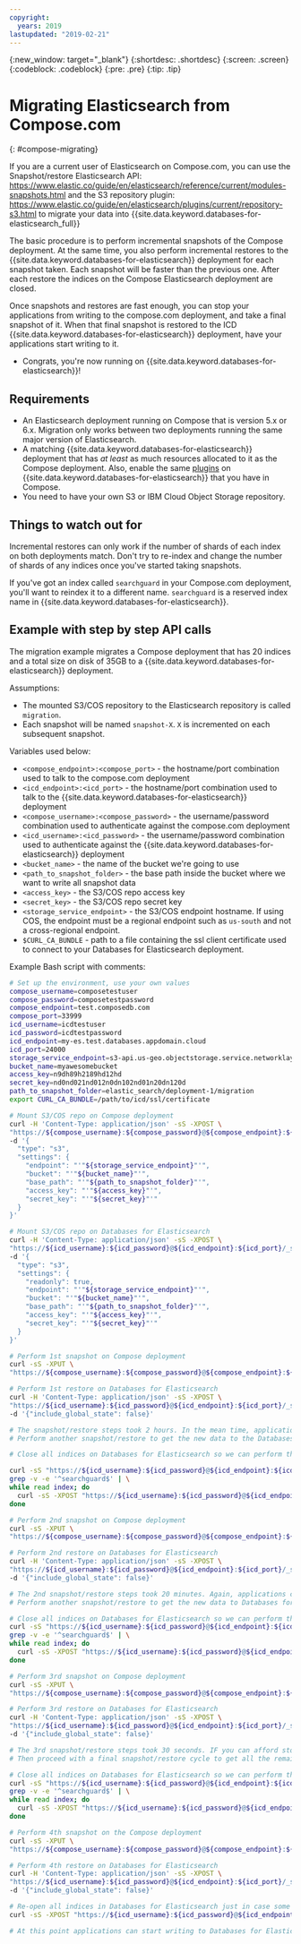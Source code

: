 ```yaml
---
copyright:
  years: 2019
lastupdated: "2019-02-21"
---
```


{:new_window: target="_blank"}
{:shortdesc: .shortdesc}
{:screen: .screen}
{:codeblock: .codeblock}
{:pre: .pre}
{:tip: .tip}


# Migrating Elasticsearch from Compose.com
{: #compose-migrating}

If you are a current user of Elasticsearch on Compose.com, you can use the Snapshot/restore Elasticsearch API: https://www.elastic.co/guide/en/elasticsearch/reference/current/modules-snapshots.html
and the S3 repository plugin: https://www.elastic.co/guide/en/elasticsearch/plugins/current/repository-s3.html to migrate your data into {{site.data.keyword.databases-for-elasticsearch_full}}

The basic procedure is to perform incremental snapshots of the Compose deployment. At the same time, you also perform incremental restores to the {{site.data.keyword.databases-for-elasticsearch}} deployment for each snapshot taken. Each snapshot will be faster than the previous one. After each restore the indices on the Compose Elasticsearch deployment are closed.

Once snapshots and restores are fast enough, you can stop your applications from writing to the compose.com deployment, and take a final snapshot of it. When that final snapshot is restored to the ICD {{site.data.keyword.databases-for-elasticsearch}} deployment, have your applications start writing to it.

- Congrats, you're now running on {{site.data.keyword.databases-for-elasticsearch}}!

## Requirements

- An Elasticsearch deployment running on Compose that is version 5.x or 6.x. Migration only works between two deployments running the same major version of Elasticsearch.
- A matching {{site.data.keyword.databases-for-elasticsearch}} deployment that has _at least_ as much resources allocated to it as the Compose deployment. Also, enable the same [plugins](/docs/services/databases-for-elasticsearch?topic=databases-for-elastcisearch-plugins) on {{site.data.keyword.databases-for-elasticsearch}} that you have in Compose.
- You need to have your own S3 or IBM Cloud Object Storage repository.

## Things to watch out for

Incremental restores can only work if the number of shards of each index on both deployments match. Don't try to re-index and change the number of shards of any indices once you've started taking snapshots.

If you've got an index called `searchguard` in your Compose.com deployment, you'll want to reindex it to a different name. `searchguard` is a reserved index name in {{site.data.keyword.databases-for-elasticsearch}}.

## Example with step by step API calls

The migration example migrates a Compose deployment that has 20 indices and a total size on disk of 35GB to a {{site.data.keyword.databases-for-elasticsearch}} deployment.

Assumptions:

- The mounted S3/COS repository to the Elasticsearch repository is called `migration`.
- Each snapshot will be named `snapshot-X`. `X` is incremented on each subsequent snapshot.

Variables used below:

- `<compose_endpoint>:<compose_port>` - the hostname/port combination used to talk to the compose.com deployment
- `<icd_endpoint>:<icd_port>` - the hostname/port combination used to talk to the {{site.data.keyword.databases-for-elasticsearch}} deployment
- `<compose_username>:<compose_password>` - the username/password combination used to authenticate against the compose.com deployment
- `<icd_username>:<icd_password>` - the username/password combination used to authenticate against the {{site.data.keyword.databases-for-elasticsearch}} deployment
- `<bucket_name>` - the name of the bucket we're going to use
- `<path_to_snapshot_folder>` - the base path inside the bucket where we want to write all snapshot data
- `<access_key>` - the S3/COS repo access key
- `<secret_key>` - the S3/COS repo secret key
- `<storage_service_endpoint>` - the S3/COS endpoint hostname. If using COS, the endpoint must be a regional endpoint such as `us-south` and not a cross-regional endpoint.
- `$CURL_CA_BUNDLE` - path to a file containing the ssl client certificate used to connect to your Databases for Elasticsearch deployment.

Example Bash script with comments:

```sh
# Set up the environment, use your own values
compose_username=composetestuser
compose_password=composetestpassword
compose_endpoint=test.composedb.com
compose_port=33999
icd_username=icdtestuser
icd_password=icdtestpassword
icd_endpoint=my-es.test.databases.appdomain.cloud
icd_port=24000
storage_service_endpoint=s3-api.us-geo.objectstorage.service.networklayer.com
bucket_name=myawesomebucket
access_key=n9dh89h2189hd12hd
secret_key=nd0nd021nd012n0dn102nd01n20dn120d
path_to_snapshot_folder=elastic_search/deployment-1/migration
export CURL_CA_BUNDLE=/path/to/icd/ssl/certificate

# Mount S3/COS repo on Compose deployment
curl -H 'Content-Type: application/json' -sS -XPOST \
"https://${compose_username}:${compose_password}@${compose_endpoint}:${compose_port}/_snapshot/migration" \
-d '{
  "type": "s3",
  "settings": {
    "endpoint": "'"${storage_service_endpoint}"'",
    "bucket": "'"${bucket_name}"'",
    "base_path": "'"${path_to_snapshot_folder}"'",
    "access_key": "'"${access_key}"'",
    "secret_key": "'"${secret_key}"'"
  }
}'

# Mount S3/COS repo on Databases for Elasticsearch
curl -H 'Content-Type: application/json' -sS -XPOST \
"https://${icd_username}:${icd_password}@${icd_endpoint}:${icd_port}/_snapshot/migration" \
-d '{
  "type": "s3",
  "settings": {
    "readonly": true,
    "endpoint": "'"${storage_service_endpoint}"'",
    "bucket": "'"${bucket_name}"'",
    "base_path": "'"${path_to_snapshot_folder}"'",
    "access_key": "'"${access_key}"'",
    "secret_key": "'"${secret_key}"'"
  }
}'

# Perform 1st snapshot on Compose deployment
curl -sS -XPUT \
"https://${compose_username}:${compose_password}@${compose_endpoint}:${compose_port}/_snapshot/migration/snapshot-1?wait_for_completion=true"

# Perform 1st restore on Databases for Elasticsearch
curl -H 'Content-Type: application/json' -sS -XPOST \
"https://${icd_username}:${icd_password}@${icd_endpoint}:${icd_port}/_snapshot/migration/snapshot-1/_restore?wait_for_completion=true" \
-d '{"include_global_state": false}'

# The snapshot/restore steps took 2 hours. In the mean time, applications continued writing to the Compose deployment.
# Perform another snapshot/restore to get the new data to the Databases for Elasticsearch deployment.

# Close all indices on Databases for Elasticsearch so we can perform the next restore on top of it, without touching the searchguard index.

curl -sS "https://${icd_username}:${icd_password}@${icd_endpoint}:${icd_port}/_cat/indices/?h=index" | \
grep -v -e '^searchguard$' | \
while read index; do
  curl -sS -XPOST "https://${icd_username}:${icd_password}@${icd_endpoint}:${icd_port}/$index/_close"
done

# Perform 2nd snapshot on Compose deployment
curl -sS -XPUT \
"https://${compose_username}:${compose_password}@${compose_endpoint}:${compose_port}/_snapshot/migration/snapshot-2?wait_for_completion=true"

# Perform 2nd restore on Databases for Elasticsearch
curl -H 'Content-Type: application/json' -sS -XPOST \
"https://${icd_username}:${icd_password}@${icd_endpoint}:${icd_port}/_snapshot/migration/snapshot-2/_restore?wait_for_completion=true" \
-d '{"include_global_state": false}'

# The 2nd snapshot/restore steps took 20 minutes. Again, applications continued writing to the Compose deployment.
# Perform another snapshot/restore to get the new data to Databases for Elasticsearch

# Close all indices on Databases for Elasticsearch so we can perform the next restore on top of it, without touching the searchguard index.
curl -sS "https://${icd_username}:${icd_password}@${icd_endpoint}:${icd_port}/_cat/indices/?h=index" | \
grep -v -e '^searchguard$' | \
while read index; do
  curl -sS -XPOST "https://${icd_username}:${icd_password}@${icd_endpoint}:${icd_port}/$index/_close"
done

# Perform 3rd snapshot on Compose deployment
curl -sS -XPUT \
"https://${compose_username}:${compose_password}@${compose_endpoint}:${compose_port}/_snapshot/migration/snapshot-3?wait_for_completion=true"

# Perform 3rd restore on Databases for Elasticsearch
curl -H 'Content-Type: application/json' -sS -XPOST \
"https://${icd_username}:${icd_password}@${icd_endpoint}:${icd_port}/_snapshot/migration/snapshot-3/_restore?wait_for_completion=true" \
-d '{"include_global_state": false}'

# The 3rd snapshot/restore steps took 30 seconds. IF you can afford stopping writes for a minute, stop writing to the Compose deployment. 
# Then proceed with a final snapshot/restore cycle to get all the remaining changes to Databases for Elasticsearch.

# Close all indices on Databases for Elasticsearch so we can perform the next restore on top of it, without touching the searchguard index
curl -sS "https://${icd_username}:${icd_password}@${icd_endpoint}:${icd_port}/_cat/indices/?h=index" | \
grep -v -e '^searchguard$' | \
while read index; do
  curl -sS -XPOST "https://${icd_username}:${icd_password}@${icd_endpoint}:${icd_port}/$index/_close"
done

# Perform 4th snapshot on the Compose deployment
curl -sS -XPUT \
"https://${compose_username}:${compose_password}@${compose_endpoint}:${compose_port}/_snapshot/migration/snapshot-4?wait_for_completion=true"

# Perform 4th restore on Databases for Elasticsearch
curl -H 'Content-Type: application/json' -sS -XPOST \
"https://${icd_username}:${icd_password}@${icd_endpoint}:${icd_port}/_snapshot/migration/snapshot-4/_restore?wait_for_completion=true" \
-d '{"include_global_state": false}'

# Re-open all indices in Databases for Elasticsearch just in case some were not re-opened during the latest restore
curl -sS -XPOST "https://${icd_username}:${icd_password}@${icd_endpoint}:${icd_port}/_all/_open"

# At this point applications can start writing to Databases for Elasticsearch.